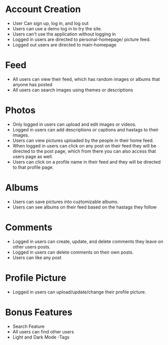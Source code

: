 # Account Creation

- User Can sign up, log in, and log out
- Users can use a demo log in to try the site.
- Users can't use the application without logging in
- Logged in users are directed to personal-homepage/ picture feed.
- Logged out users are directed to main-homepage

# Feed

- All users can view their feed, which has random images or albums that anyone has posted
- All users can search images using themes or descriptions

# Photos

- Only logged in users can upload and edit images or videos.
- Logged in users can add descriptions or captions and hastags to their images.
- Users can view pictures uploaded by the people in their home feed.
- When logged in users can click on any post on their feed they will be directed to the post page, which from there you can also access that users page as well.
- Users can click on a profile name in their feed and they will be directed to that profile page.

# Albums

- Users can save pictures into cuztomizable albums.
- Users can see albums on their feed based on the hastags they follow

# Comments

- Logged in users can create, update, and delete comments they leave on other users posts.
- Logged in users can delete comments on their own posts.
- Users can like any post

# Profile Picture

- Logged in users can upload/update/change their profile picture.

# Bonus Features

- Search Feature
- All users can find other users
- Light and Dark Mode
  -Tags
